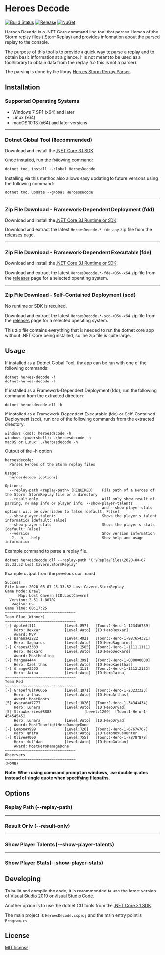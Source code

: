 # Heroes Decode
[![Build Status](https://dev.azure.com/kevinkoliva/Heroes%20of%20the%20Storm%20Projects/_apis/build/status/HeroesToolChest.HeroesDecode?branchName=master)](https://dev.azure.com/kevinkoliva/Heroes%20of%20the%20Storm%20Projects/_build/latest?definitionId=12&branchName=master)
[![Release](https://img.shields.io/github/release/HeroesToolChest/HeroesDecode.svg)](https://github.com/HeroesToolChest/HeroesDecode/releases/latest)
[![NuGet](https://img.shields.io/nuget/v/HeroesDecode.svg)](https://www.nuget.org/packages/HeroesDecode/)

Heroes Decode is a .NET Core command line tool that parses Heroes of the Storm replay files (.StormReplay) and provides information about the parsed replay to the console.

The purpose of this tool is to provide a quick way to parse a replay and to obtain basic information at a glance. It is not meant to be used as a tool/library to obtain data from the replay (*i.e* this is not a parser).

The parsing is done by the libray [Heroes Storm Replay Parser](https://github.com/HeroesToolChest/Heroes.StormReplayParser).

## Installation
### Supported Operating Systems
- Windows 7 SP1 (x64) and later
- Linux (x64)
- macOS 10.13 (x64) and later versions

***

### Dotnet Global Tool (Recommended)
Download and install the [.NET Core 3.1 SDK](https://dotnet.microsoft.com/download). 

Once installed, run the following command:
```
dotnet tool install --global HeroesDecode
```

Installing via this method also allows easy updating to future versions using the following command:
```
dotnet tool update --global HeroesDecode
```

***

### Zip File Download - Framework-Dependent Deployment (fdd)

Download and install the [.NET Core 3.1 Runtime or SDK](https://dotnet.microsoft.com/download). 

Download and extract the latest `HeroesDecode.*-fdd-any` zip file from the [releases](https://github.com/HeroesToolChest/HeroesDecode/releases) page.

***

### Zip File Download - Framework-Dependent Executable (fde)
Download and install the [.NET Core 3.1 Runtime or SDK](https://dotnet.microsoft.com/download). 

Download and extract the latest `HeroesDecode.*-fde-<OS>-x64` zip file from the [releases](https://github.com/HeroesToolChest/HeroesDecode/releases) page for a selected operating system.

***

### Zip File Download - Self-Contained Deployment (scd)
No runtime or SDK is required.

Download and extract the latest `HeroesDecode.*-scd-<OS>-x64` zip file from the [releases](https://github.com/HeroesToolChest/HeroesDecode/releases) page for a selected operating system.

This zip file contains everything that is needed to run the dotnet core app without .NET Core being installed, so the zip file is quite large.

## Usage
If installed as a Dotnet Global Tool, the app can be run with one of the following commands:
```
dotnet heroes-decode -h
dotnet-heroes-decode -h
```

If installed as a Framework-Dependent Deployment (fdd), run the following command from the extracted directory:
```
dotnet heroesdecode.dll -h
```

If installed as a Framework-Dependent Executable (fde) or Self-Contained Deployment (scd), run one of the following commands from the extracted directory:
```
windows (cmd): heroesdecode -h
windows (powershell): .\heroesdecode -h 
macOS or Linux: ./heroesdecode -h
```

Output of the -h option
```
heroesdecode:
  Parses Heroes of the Storm replay files

Usage:
  heroesdecode [options]

Options:
  --replay-path <replay-path> (REQUIRED)    File path of a Heroes of the Storm .StormReplay file or a directory
  --result-only                             Will only show result of parsing, no map info or player info; --show-player-talents
                                            and --show-player-stats options will be overridden to false [default: False]
  --show-player-talents                     Shows the player's talent information [default: False]
  --show-player-stats                       Shows the player's stats [default: False]
  --version                                 Show version information
  -?, -h, --help                            Show help and usage information
```

Example command to parse a replay file.
```
dotnet heroesdecode.dll --replay-path 'C:\ReplayFiles\2020-08-07 15.33.52 Lost Cavern.StormReplay'
```
Example output from the previous command
```
Success
File Name: 2020-08-07 15.33.52 Lost Cavern.StormReplay
Game Mode: Brawl
      Map: Lost Cavern [ID:LostCavern]
  Version: 2.51.1.80702
   Region: US
Game Time: 00:17:25
~~~~~~~~~~~~~~~~~~~~~~~~~~~~~~~~
Team Blue (Winner)
~~~~~~~~~~~~~~~~~~~~~~~~~~~~~~~~
[-] Apple#1111             [Level:897]   [Toon:1-Hero-1-123456789]
    Hero: Rexxar           [Level:Auto]  [ID:HeroRexxar]
    Award: MVP
[-] Banana#2222            [Level:402]   [Toon:1-Hero-1-987654321]
    Hero: Ragnaros         [Level:Auto]  [ID:HeroRagnaros]
[-] Grapes#3333            [Level:2585]  [Toon:1-Hero-1-111111111]
    Hero: Deckard          [Level:Auto]  [ID:HeroDeckard]
    Award: MostHealing
[-] Mango#4444             [Level:309]   [Toon:1-Hero-1-000000000]
    Hero: Kael'thas        [Level:Auto]  [ID:HeroKaelthas]
[-] Orange#5555            [Level:311]   [Toon:1-Hero-1-121212123]
    Hero: Jaina            [Level:Auto]  [ID:HeroJaina]
~~~~~~~~~~~~~~~~~~~~~~~~~~~~~~~~
Team Red
~~~~~~~~~~~~~~~~~~~~~~~~~~~~~~~~
[-] Grapefruit#6666        [Level:1071]  [Toon:1-Hero-1-23232323]
    Hero: Arthas           [Level:Auto]  [ID:HeroArthas]
    Award: MostRoots
[5] Avacado#7777           [Level:1026]  [Toon:1-Hero-1-34343434]
    Hero: Lunara           [Level:Auto]  [ID:HeroDryad]
[5] Strawberries#8888               [Level:1209]  [Toon:1-Hero-1-45454545]
    Hero: Lunara           [Level:Auto]  [ID:HeroDryad]
    Award: MostTeamfightHeroDamageDone
[-] Lemon#9999             [Level:726]   [Toon:1-Hero-1-67676767]
    Hero: Qhira            [Level:Auto]  [ID:HeroNexusHunter]
[-] Olive#0000             [Level:755]   [Toon:1-Hero-1-78787878]
    Hero: Gul'dan          [Level:Auto]  [ID:HeroGuldan]
    Award: MostHeroDamageDone
~~~~~~~~~~~~~~~~~~~~~~~~~~~~~~~~
Observers
~~~~~~~~~~~~~~~~~~~~~~~~~~~~~~~~
(NONE)
```

**Note: When using command prompt on windows, use double quotes instead of single quote when specifying filepaths.**

## Options
### Replay Path (--replay-path)

***

### Result Only (--result-only)

***

### Show Player Talents (--show-player-talents)

***

### Show Player Stats(--show-player-stats)

## Developing
To build and compile the code, it is recommended to use the latest version of [Visual Studio 2019 or Visual Studio Code](https://visualstudio.microsoft.com/downloads/).

Another option is to use the dotnet CLI tools from the [.NET Core 3.1 SDK](https://dotnet.microsoft.com/download).

The main project is `HeroesDecode.csproj` and the main entry point is `Program.cs`.

## License
[MIT license](/LICENSE)

